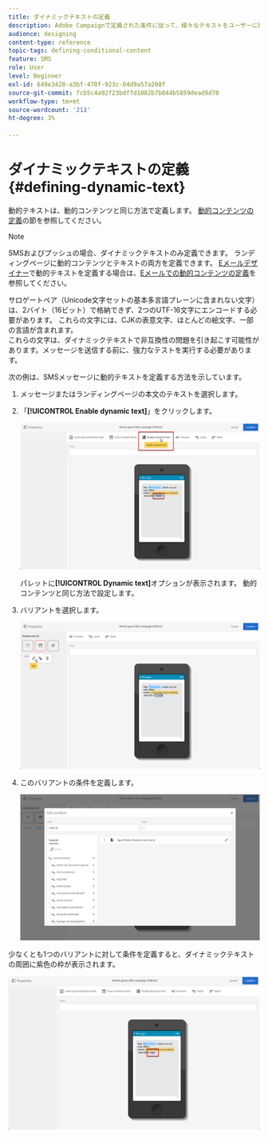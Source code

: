 ```yaml
---
title: ダイナミックテキストの定義
description: Adobe Campaignで定義された条件に従って、様々なテキストをユーザーに動的に表示する方法を説明します。
audience: designing
content-type: reference
topic-tags: defining-conditional-content
feature: SMS
role: User
level: Beginner
exl-id: 649e3428-a3bf-470f-923c-04d9a57a208f
source-git-commit: fcb5c4a92f23bdffd1082b7b044b5859dead9d70
workflow-type: tm+mt
source-wordcount: '213'
ht-degree: 3%

---
```


# ダイナミックテキストの定義{#defining-dynamic-text}

動的テキストは、動的コンテンツと同じ方法で定義します。 [動的コンテンツの定義](../../designing/using/personalization.md#defining-dynamic-content-in-an-email)の節を参照してください。

>[!NOTE]
>
>SMSおよびプッシュの場合、ダイナミックテキストのみ定義できます。 ランディングページに動的コンテンツとテキストの両方を定義できます。 [Eメールデザイナー](../../designing/using/designing-content-in-adobe-campaign.md)で動的テキストを定義する場合は、[Eメールでの動的コンテンツの定義](../../designing/using/personalization.md#defining-dynamic-content-in-an-email)を参照してください。

サロゲートペア（Unicode文字セットの基本多言語プレーンに含まれない文字）は、2バイト（16ビット）で格納できず、2つのUTF-16文字にエンコードする必要があります。 これらの文字には、CJKの表意文字、ほとんどの絵文字、一部の言語が含まれます。
<br>これらの文字は、ダイナミックテキストで非互換性の問題を引き起こす可能性があります。メッセージを送信する前に、強力なテストを実行する必要があります。


次の例は、SMSメッセージに動的テキストを定義する方法を示しています。

1. メッセージまたはランディングページの本文のテキストを選択します。
1. 「**[!UICONTROL Enable dynamic text]**」をクリックします。

   ![](assets/dynamic_text_sms_1.png)

   パレットに&#x200B;**[!UICONTROL Dynamic text]**&#x200B;オプションが表示されます。 動的コンテンツと同じ方法で設定します。

1. バリアントを選択します。

   ![](assets/dynamic_text_sms_2.png)

1. このバリアントの条件を定義します。

   ![](assets/dynamic_text_sms_4.png)

少なくとも1つのバリアントに対して条件を定義すると、ダイナミックテキストの周囲に紫色の枠が表示されます。

![](assets/dynamic_text_sms_3.png)
